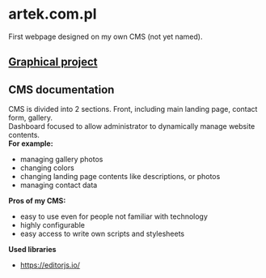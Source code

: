 # artek.com.pl
First webpage designed on my own CMS (not yet named).  
## [Graphical project](https://www.figma.com/file/9MOAWdrk5MHid1iPrzpsZG/artek.com.pl)

## CMS documentation

CMS is divided into 2 sections.
Front, including main landing page, contact form, gallery.  
Dashboard focused to allow administrator to dynamically manage website contents.  
**For example:**
- managing gallery photos
- changing colors
- changing landing page contents like descriptions, or photos
- managing contact data

**Pros of my CMS:**
- easy to use even for people not familiar with technology
- highly configurable
- easy access to write own scripts and stylesheets

**Used libraries**
- https://editorjs.io/
### 
